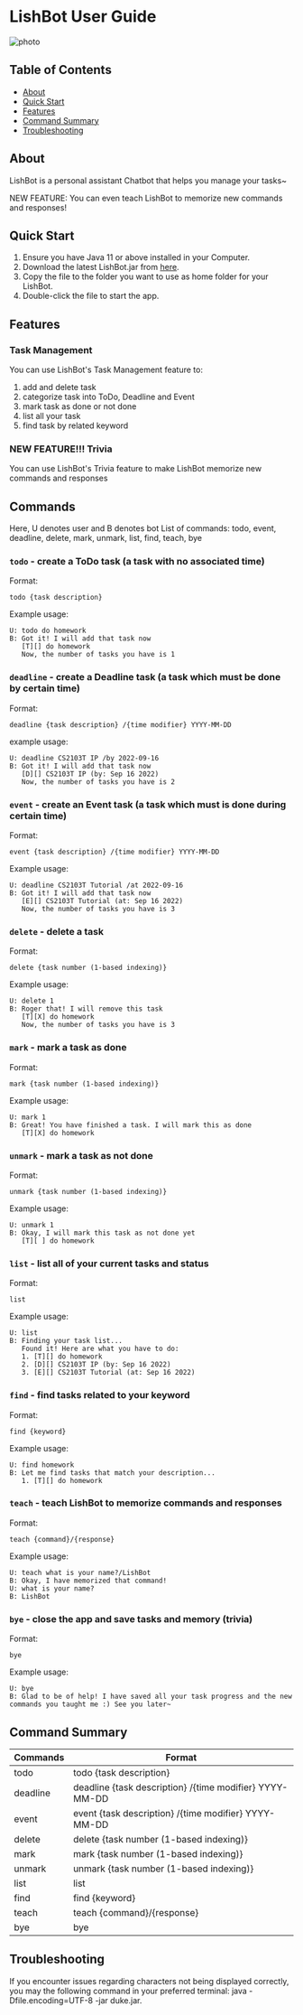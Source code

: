 # LishBot User Guide

![photo](https://github.com/albertarielw/ip/blob/master/docs/Ui.png)

## Table of Contents

<!--ts-->
- [About](https://github.com/albertarielw/ip/edit/master/docs/README.md#about)
- [Quick Start](https://github.com/albertarielw/ip/edit/master/docs/README.md#quick-start)
- [Features](https://github.com/albertarielw/ip/edit/master/docs/README.md#features)
- [Command Summary](https://github.com/albertarielw/ip/edit/master/docs/README.md#command-summary)
- [Troubleshooting](https://github.com/albertarielw/ip/edit/master/docs/README.md#troubleshooting)

<!--te-->

## About

LishBot is a personal assistant Chatbot that helps you manage your tasks~

NEW FEATURE: You can even teach LishBot to memorize new commands and responses!

## Quick Start

1. Ensure you have Java 11 or above installed in your Computer.
2. Download the latest LishBot.jar from [here](https://github.com/albertarielw/ip/releases/tag/v0.2).
3. Copy the file to the folder you want to use as home folder for your LishBot.
4. Double-click the file to start the app.

## Features 

### Task Management

You can use LishBot's Task Management feature to: 
1. add and delete task
2. categorize task into ToDo, Deadline and Event
3. mark task as done or not done
4. list all your task
5. find task by related keyword

### NEW FEATURE!!! Trivia

You can use LishBot's Trivia feature to make LishBot memorize new commands and responses

## Commands

Here, U denotes user and B denotes bot
List of commands: todo, event, deadline, delete, mark, unmark, list, find, teach, bye

### `todo` - create a ToDo task (a task with no associated time)

Format:

```
todo {task description}
```

Example usage:

```
U: todo do homework
B: Got it! I will add that task now
   [T][] do homework
   Now, the number of tasks you have is 1
```

### `deadline` - create a Deadline task (a task which must be done by certain time)

Format:

```
deadline {task description} /{time modifier} YYYY-MM-DD
```

example usage:

```
U: deadline CS2103T IP /by 2022-09-16
B: Got it! I will add that task now
   [D][] CS2103T IP (by: Sep 16 2022)
   Now, the number of tasks you have is 2
```

### `event` - create an Event task (a task which must is done during certain time)

Format:

```
event {task description} /{time modifier} YYYY-MM-DD
```

Example usage:

```
U: deadline CS2103T Tutorial /at 2022-09-16
B: Got it! I will add that task now
   [E][] CS2103T Tutorial (at: Sep 16 2022)
   Now, the number of tasks you have is 3
```

### `delete` - delete a task

Format:

```
delete {task number (1-based indexing)}
```

Example usage:

```
U: delete 1
B: Roger that! I will remove this task
   [T][X] do homework
   Now, the number of tasks you have is 3
```

### `mark` - mark a task as done

Format:

```
mark {task number (1-based indexing)}
```

Example usage:

```
U: mark 1
B: Great! You have finished a task. I will mark this as done
   [T][X] do homework
```

### `unmark` - mark a task as not done

Format:

```
unmark {task number (1-based indexing)}
```

Example usage:

```
U: unmark 1
B: Okay, I will mark this task as not done yet
   [T][ ] do homework
```

### `list` - list all of your current tasks and status

Format:

```
list
```

Example usage:

```
U: list
B: Finding your task list...
   Found it! Here are what you have to do:
   1. [T][] do homework
   2. [D][] CS2103T IP (by: Sep 16 2022)
   3. [E][] CS2103T Tutorial (at: Sep 16 2022)
```

### `find` - find tasks related to your keyword

Format:

```
find {keyword}
```

Example usage:

```
U: find homework
B: Let me find tasks that match your description...
   1. [T][] do homework
```

### `teach` - teach LishBot to memorize commands and responses

Format:

```
teach {command}/{response}
```

Example usage:

```
U: teach what is your name?/LishBot
B: Okay, I have memorized that command!
U: what is your name?
B: LishBot
```

### `bye` - close the app and save tasks and memory (trivia)

Format:

```
bye
```

Example usage:

```
U: bye
B: Glad to be of help! I have saved all your task progress and the new commands you taught me :) See you later~
```

## Command Summary

| Commands | Format                                                  |
|----------|---------------------------------------------------------|
| todo     | todo {task description}                                 |
| deadline | deadline {task description} /{time modifier} YYYY-MM-DD |
| event    | event {task description} /{time modifier} YYYY-MM-DD    |
| delete   | delete {task number (1-based indexing)}                 |
| mark     | mark {task number (1-based indexing)}                   |
| unmark   | unmark {task number (1-based indexing)}                 |
| list     | list                                                    |
| find     | find {keyword}                                          |
| teach    | teach {command}/{response}                              |
| bye      | bye                                                     |

## Troubleshooting
If you encounter issues regarding characters not being displayed correctly, 
you may the following command in your preferred terminal: java -Dfile.encoding=UTF-8 -jar duke.jar.
